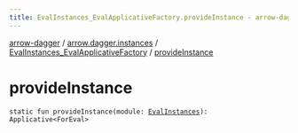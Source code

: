 ```yaml
---
title: EvalInstances_EvalApplicativeFactory.provideInstance - arrow-dagger
---
```


[arrow-dagger](../../index.html) / [arrow.dagger.instances](../index.html) / [EvalInstances_EvalApplicativeFactory](index.html) / [provideInstance](./provide-instance.html)

# provideInstance

`static fun provideInstance(module: `[`EvalInstances`](../-eval-instances/index.html)`): Applicative<ForEval>`